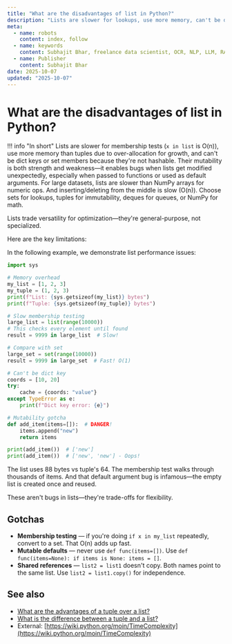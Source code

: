 ```yaml
---
title: "What are the disadvantages of list in Python?"
description: "Lists are slower for lookups, use more memory, can't be dict keys, and their mutability can cause bugs."
meta:
  - name: robots
    content: index, follow
  - name: keywords
    content: Subhajit Bhar, freelance data scientist, OCR, NLP, LLM, RAG, knowledge base, python, tuple, comparison
  - name: Publisher
    content: Subhajit Bhar
date: 2025-10-07
updated: "2025-10-07"
---
```


# What are the disadvantages of list in Python?

<!-- more -->

!!! info "In short"
    Lists are slower for membership tests (`x in list` is O(n)), use more memory than tuples due to over-allocation for growth, and can't be dict keys or set members because they're not hashable. Their mutability is both strength and weakness—it enables bugs when lists get modified unexpectedly, especially when passed to functions or used as default arguments. For large datasets, lists are slower than NumPy arrays for numeric ops. And inserting/deleting from the middle is slow (O(n)). Choose sets for lookups, tuples for immutability, deques for queues, or NumPy for math.

Lists trade versatility for optimization—they're general-purpose, not specialized.

Here are the key limitations:

In the following example, we demonstrate list performance issues:

```python
import sys

# Memory overhead
my_list = [1, 2, 3]
my_tuple = (1, 2, 3)
print(f"List: {sys.getsizeof(my_list)} bytes")
print(f"Tuple: {sys.getsizeof(my_tuple)} bytes")

# Slow membership testing
large_list = list(range(10000))
# This checks every element until found
result = 9999 in large_list  # Slow!

# Compare with set
large_set = set(range(10000))
result = 9999 in large_set  # Fast! O(1)

# Can't be dict key
coords = [10, 20]
try:
    cache = {coords: "value"}
except TypeError as e:
    print(f"Dict key error: {e}")

# Mutability gotcha
def add_item(items=[]):  # DANGER!
    items.append("new")
    return items

print(add_item())  # ['new']
print(add_item())  # ['new', 'new'] - Oops!
```

The list uses 88 bytes vs tuple's 64. The membership test walks through thousands of items. And that default argument bug is infamous—the empty list is created once and reused.

These aren't bugs in lists—they're trade-offs for flexibility.

## Gotchas

* **Membership testing** — if you're doing `if x in my_list` repeatedly, convert to a set. That O(n) adds up fast.
* **Mutable defaults** — never use `def func(items=[])`. Use `def func(items=None): if items is None: items = []`.
* **Shared references** — `list2 = list1` doesn't copy. Both names point to the same list. Use `list2 = list1.copy()` for independence.

## See also

* [What are the advantages of a tuple over a list?](advantages-of-tuple-over-list.md)
* [What is the difference between a tuple and a list?](difference-between-tuple-and-list.md)
* External: [https://wiki.python.org/moin/TimeComplexity](https://wiki.python.org/moin/TimeComplexity)

<script type="application/ld+json">
{
  "@context": "https://schema.org",
  "@type": "FAQPage",
  "mainEntity": [{
    "@type": "Question",
    "name": "What are the disadvantages of list in Python?",
    "acceptedAnswer": {
      "@type": "Answer",
      "text": "Lists are slower for membership tests (x in list is O(n)), use more memory than tuples, and can't be dict keys or set members because they're not hashable. Their mutability enables bugs when lists get modified unexpectedly. For large datasets, lists are slower than NumPy arrays for numeric operations."
    }
  }]
}
</script>
